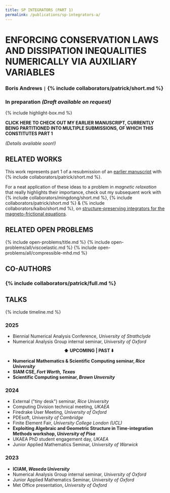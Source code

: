 ```yaml
---
title: SP INTEGRATORS (PART 1)
permalink: /publications/sp-integrators-a/
---
```


# ENFORCING CONSERVATION LAWS AND DISSIPATION INEQUALITIES NUMERICALLY VIA AUXILIARY VARIABLES

### Boris Andrews <code>&#124;</code> {% include collaborators/patrick/short.md %}

### In preparation *(Draft available on request)*

{% include highlight-box.md %}
<div class="highlight-box" onclick="window.location.href='/publications/sp-integrators';"><b>
    CLICK HERE TO CHECK OUT MY EARLIER MANUSCRIPT, CURRENTLY BEING PARTITIONED INTO MULTIPLE SUBMISSIONS, OF WHICH THIS CONSTITUTES PART 1
</b></div>

*(Details available soon!)*

## RELATED WORKS

This work represents part 1 of a resubmission of an [earlier manuscript](/publications/sp-integrators/) with {% include collaborators/patrick/short.md %}.

For a neat application of these ideas to a problem in *magnetic relaxation* that really highlights their importance, check out my subsequent work with {% include collaborators/mingdong/short.md %}, {% include collaborators/patrick/short.md %} & {% include collaborators/kaibo/short.md %}, on [structure-preserving integrators for the magneto-frictional equations](/publications/parker/).

## RELATED OPEN PROBLEMS

{% include open-problems/title.md %}
{% include open-problems/all/viscoelastic.md %}
{% include open-problems/all/compressible-mhd.md %}

## CO-AUTHORS

### {% include collaborators/patrick/full.md %}

## TALKS

{% include timeline.md %}

<div class="timeline">
  <div class="outer">
    <div class="card">
      <div class="info">
        <h3 class="title">2025</h3>
        <p><ul>
          <li>Biennial Numerical Analysis Conference, <em>University of Strathclyde</em></li>
          <li>Numerical Analysis Group internal seminar, <em>University of Oxford</em></li>
          <div style="text-align: center; padding: 10px 0;"><strong>⬆️ UPCOMING | PAST ⬇️</strong></div>
          <li><strong>Numerical Mathematics & Scientific Computing seminar, <em>Rice University</em></strong></li>
          <li><strong>SIAM CSE, <em>Fort Worth, Texas</em></strong></li>
          <li><strong>Scientific Computing seminar, <em>Brown Unversity</em></strong></li>
        </ul></p>
      </div>
    </div>
    <div class="card">
      <div class="info">
        <h3 class="title">2024</h3>
        <p><ul>
          <li>External ("tiny desk") seminar, <em>Rice University</em></li>
          <li>Computing Division technical meeting, <em>UKAEA</em></li>
          <li>Firedrake User Meeting, <em>University of Oxford</em></li>
          <li>PDEsoft, <em>University of Cambridge</em></li>
          <li>Finite Element Fair, <em>University College London (UCL)</em></li>
          <li><strong>Exploiting Algebraic and Geometric Structure in Time-integration Methods workshop, <em>University of Pisa</em></strong></li>
          <li>UKAEA PhD student engagement day, <em>UKAEA</em></li>
          <li>Junior Applied Mathematics Seminar, <em>University of Warwick</em></li>
        </ul></p>
      </div>
    </div>
    <div class="card">
      <div class="info">
        <h3 class="title">2023</h3>
        <p><ul>
          <li><strong>ICIAM, <em>Waseda University</em></strong></li>
          <li>Numerical Analysis Group internal seminar, <em>University of Oxford</em></li>
          <li>Junior Applied Mathematics Seminar, <em>University of Oxford</em></li>
          <li>Met Office presentation, <em>University of Oxford</em></li>
        </ul></p>
      </div>
    </div>
  </div>
</div>
